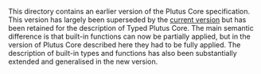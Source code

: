 This directory contains an earlier version of the Plutus Core specification.
This version has largely been superseded by the [current version](../) but has
been retained for the description of Typed Plutus Core. The main semantic
difference is that built-in functions can now be partially applied, but in the
version of Plutus Core described here they had to be fully applied.  The
description of built-in types and functions has also been substantially extended
and generalised in the new version.